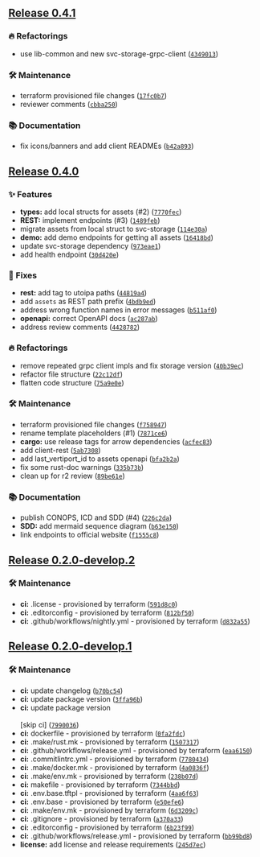 ## [Release 0.4.1](https://github.com/Arrow-air/svc-assets/releases/tag/v0.4.1)

### 🔥 Refactorings

- use lib-common and new svc-storage-grpc-client ([`4349013`](https://github.com/Arrow-air/svc-assets/commit/4349013be6f115cbd32bafb61820b7b6d9cc602a))

### 🛠 Maintenance

- terraform provisioned file changes ([`17fc0b7`](https://github.com/Arrow-air/svc-assets/commit/17fc0b7d1a263d2fb318563b00b15a85ea92eef4))
- reviewer comments ([`cbba250`](https://github.com/Arrow-air/svc-assets/commit/cbba25044e82542624c7d948e8213736a18f77a9))

### 📚 Documentation

- fix icons/banners and add client READMEs ([`b42a893`](https://github.com/Arrow-air/svc-assets/commit/b42a8933613db27587a656d9a71cc6e91fa2c524))

## [Release 0.4.0](https://github.com/Arrow-air/svc-assets/releases/tag/v0.4.0)

### ✨ Features

-  **types:** add local structs for assets (#2) ([`7770fec`](https://github.com/Arrow-air/svc-assets/commit/7770fec9cf68e2cc23ec7fec057bb89a04e953a7))
-  **REST:** implement endpoints (#3) ([`1489feb`](https://github.com/Arrow-air/svc-assets/commit/1489feb2642c49132ed7ea19c414fe9aba0562eb))
- migrate assets from local struct to svc-storage ([`114e30a`](https://github.com/Arrow-air/svc-assets/commit/114e30aed39019217fa6d211314bf77767081893))
-  **demo:** add demo endpoints for getting all assets ([`16418bd`](https://github.com/Arrow-air/svc-assets/commit/16418bdedd7e2a566c6ecbfecc38790f9fb36c37))
- update svc-storage dependency ([`973eae1`](https://github.com/Arrow-air/svc-assets/commit/973eae1665be4ab5b9e5cb1f63ba7c3b5928badf))
- add health endpoint ([`30d420e`](https://github.com/Arrow-air/svc-assets/commit/30d420eaee77a795c990613beb59edd69097a4e3))

### 🐛 Fixes

-  **rest:** add tag to utoipa paths ([`44819a4`](https://github.com/Arrow-air/svc-assets/commit/44819a4995b2aaf76622c019ff85cb17432d35e5))
- add `assets` as REST path prefix ([`4bdb9ed`](https://github.com/Arrow-air/svc-assets/commit/4bdb9ed3748d00d1b9f7ea8283543ba1ed884375))
- address wrong function names in error messages ([`b511af0`](https://github.com/Arrow-air/svc-assets/commit/b511af00e27aa2614aedf545e8fccbba77c45a85))
-  **openapi:** correct OpenAPI docs ([`ac287ab`](https://github.com/Arrow-air/svc-assets/commit/ac287aba372362488310495901ad28941468f947))
- address review comments ([`4428782`](https://github.com/Arrow-air/svc-assets/commit/4428782e670f74e05fb753342bf5365399d11255))

### 🔥 Refactorings

- remove repeated grpc client impls and fix storage version ([`40b39ec`](https://github.com/Arrow-air/svc-assets/commit/40b39ec5a30bb787b483b31b8101d22a4a64d45c))
- refactor file structure ([`22c12df`](https://github.com/Arrow-air/svc-assets/commit/22c12df9f15efb012b68d31cfb2ca6a2d8347af6))
- flatten code structure ([`75a9e0e`](https://github.com/Arrow-air/svc-assets/commit/75a9e0e9ad3ffef9f27e3b44da1fda4e9f61bda8))

### 🛠 Maintenance

- terraform provisioned file changes ([`f758947`](https://github.com/Arrow-air/svc-assets/commit/f75894705e8477e1a8e7be42eb94ad38ddb4e605))
- rename template placeholders (#1) ([`7871ce6`](https://github.com/Arrow-air/svc-assets/commit/7871ce6ee3718edee026678e50c1b3dadaffdffc))
-  **cargo:** use release tags for arrow dependencies ([`acfec83`](https://github.com/Arrow-air/svc-assets/commit/acfec831ffb678e83c9dd3dc176298f96fe006e7))
- add client-rest ([`5ab7308`](https://github.com/Arrow-air/svc-assets/commit/5ab730855b2a87a9fce1b00c3da93a1343475931))
- add last_vertiport_id to assets openapi ([`bfa2b2a`](https://github.com/Arrow-air/svc-assets/commit/bfa2b2aebc4920bfcc31a639baab85ae9b794b6a))
- fix some rust-doc warnings ([`335b73b`](https://github.com/Arrow-air/svc-assets/commit/335b73b093c52155dc0c37505bd99042bd917990))
- clean up for r2 review ([`89be61e`](https://github.com/Arrow-air/svc-assets/commit/89be61efdc5237eca70db9e67e4fd418301fabf3))

### 📚 Documentation

- publish CONOPS, ICD and SDD (#4) ([`226c2da`](https://github.com/Arrow-air/svc-assets/commit/226c2da11a4874ad3797b33556826624067cfa0d))
-  **SDD:** add mermaid sequence diagram ([`b63e150`](https://github.com/Arrow-air/svc-assets/commit/b63e150e0aeb7f148dd03b71e2b011ada50a51d0))
- link endpoints to official website ([`f1555c8`](https://github.com/Arrow-air/svc-assets/commit/f1555c83bac15486e9794d51c7ef17814e8749c1))

## [Release 0.2.0-develop.2](https://github.com/Arrow-air/svc-template-rust/releases/tag/v0.2.0-develop.2)

### 🛠 Maintenance

-  **ci:** .license - provisioned by terraform ([`591d8c0`](https://github.com/Arrow-air/svc-template-rust/commit/591d8c01ba784b953077c7cf704ccd94016ee49b))
-  **ci:** .editorconfig - provisioned by terraform ([`812bf50`](https://github.com/Arrow-air/svc-template-rust/commit/812bf50e205bc73525ce5b9b0a10acc81ed032c2))
-  **ci:** .github/workflows/nightly.yml - provisioned by terraform ([`d832a55`](https://github.com/Arrow-air/svc-template-rust/commit/d832a552e45ba702d7ea452c6a3f11421bcf2e10))

## [Release 0.2.0-develop.1](https://github.com/Arrow-air/svc-template-rust/releases/tag/v0.2.0-develop.1)

### 🛠 Maintenance

-  **ci:** update changelog ([`b70bc54`](https://github.com/Arrow-air/svc-template-rust/commit/b70bc54e886924b54b06a4436c405dd885e288a9))
-  **ci:** update package version ([`3ffa96b`](https://github.com/Arrow-air/svc-template-rust/commit/3ffa96b9e219db4ca308cbf797d5225715c59218))
-  **ci:** update package version<br/><br/>[skip ci] ([`7990036`](https://github.com/Arrow-air/svc-template-rust/commit/79900366c33b4b4cf867330e2e1d672048db2025))
-  **ci:** dockerfile - provisioned by terraform ([`0fa2fdc`](https://github.com/Arrow-air/svc-template-rust/commit/0fa2fdc189664eb962a2edb6957a21cb0dcf5356))
-  **ci:** .make/rust.mk - provisioned by terraform ([`1507317`](https://github.com/Arrow-air/svc-template-rust/commit/150731785302aaed30ddee146c4fad953a9e0399))
-  **ci:** .github/workflows/release.yml - provisioned by terraform ([`eaa6150`](https://github.com/Arrow-air/svc-template-rust/commit/eaa6150bb7ff7f291c297de0333724a9f1ad9941))
-  **ci:** .commitlintrc.yml - provisioned by terraform ([`7780434`](https://github.com/Arrow-air/svc-template-rust/commit/778043483698c889969a9f6ef96176c606315abe))
-  **ci:** .make/docker.mk - provisioned by terraform ([`4a0836f`](https://github.com/Arrow-air/svc-template-rust/commit/4a0836f4a29de27a0a30c2a2ebc05fe938f4e681))
-  **ci:** .make/env.mk - provisioned by terraform ([`238b07d`](https://github.com/Arrow-air/svc-template-rust/commit/238b07dca9185162e234ca751e2b277dccd74cc9))
-  **ci:** makefile - provisioned by terraform ([`7344bbd`](https://github.com/Arrow-air/svc-template-rust/commit/7344bbd368679b3137aa06e246430069ab25a5e1))
-  **ci:** .env.base.tftpl - provisioned by terraform ([`4aa6f63`](https://github.com/Arrow-air/svc-template-rust/commit/4aa6f63b42e108cfa7c9ad15680dce7ebd3d8ed0))
-  **ci:** .env.base - provisioned by terraform ([`e50efe6`](https://github.com/Arrow-air/svc-template-rust/commit/e50efe607ba406c6fd44a322c30ec236c9473a8c))
-  **ci:** .make/env.mk - provisioned by terraform ([`6d3209c`](https://github.com/Arrow-air/svc-template-rust/commit/6d3209c141782037846c7b5e3e7bab861f19bb1d))
-  **ci:** .gitignore - provisioned by terraform ([`a370a33`](https://github.com/Arrow-air/svc-template-rust/commit/a370a336b1ac6760ca16fd1feec0d36333d87be0))
-  **ci:** .editorconfig - provisioned by terraform ([`6b23f99`](https://github.com/Arrow-air/svc-template-rust/commit/6b23f9980c989ac781cb67feb838842a50aa0377))
-  **ci:** .github/workflows/release.yml - provisioned by terraform ([`bb99bd8`](https://github.com/Arrow-air/svc-template-rust/commit/bb99bd8443ebb36de8fb606dae9974765d156a84))
-  **license:** add license and release requirements ([`245d7ec`](https://github.com/Arrow-air/svc-template-rust/commit/245d7ec8db19f78c5d73936be92f101977c546d6))
